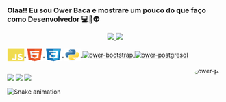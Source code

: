 ### Olaa!! Eu sou Ower Baca e mostrare um pouco do que faço como Desenvolvedor 💻💾👽

<div align="center">
  <a href="https://github.com/owerbaca">
  <img height="180em" src="https://github-readme-stats.vercel.app/api?username=owerbaca&show_icons=true&theme=chartreuse-dark&include_all_commits=true&count_private=true"/>
  <img height="180em" src="https://github-readme-stats.vercel.app/api/top-langs/?username=owerbaca&layout=compact&langs_count=7&theme=chartreuse-dark"/>
</div>
  
 <div style="display: inline_block"><br>
   
  <img align="center" alt="ower-Js" height="30" width="40" src="https://raw.githubusercontent.com/devicons/devicon/master/icons/javascript/javascript-plain.svg">
  <img align="center" alt="ower-HTML" height="30" width="40" src="https://raw.githubusercontent.com/devicons/devicon/master/icons/html5/html5-original.svg">
  <img align="center" alt="ower-CSS" height="30" width="40" src="https://raw.githubusercontent.com/devicons/devicon/master/icons/css3/css3-original.svg">
  <img align="center" alt="ower-Python" height="30" width="40" src="https://raw.githubusercontent.com/devicons/devicon/master/icons/python/python-original.svg">
  <img align="center" alt="ower-bootstrap" height="30" width="40"
src="https://cdn.jsdelivr.net/gh/devicons/devicon/icons/bootstrap/bootstrap-original-wordmark.svg" >
  <img align="center" alt="ower-postgresql" height="30" width="40"   
src="https://cdn.jsdelivr.net/gh/devicons/devicon/icons/postgresql/postgresql-original-wordmark.svg" >
                 
  <img align="right" alt="ower-pic" height="150" style="border-radius:50px;" 
src= "https://i.pinimg.com/originals/a7/0e/fa/a70efaa9c83cf80d8073a416292434e4.gif?width=676&height=676">
</div>
  
  ##
  
<div> 
  <a href="https://instagram.com/owerbt" target="_blank"><img src="https://img.shields.io/badge/-Instagram-%23E4405F?style=for-the-badge&logo=instagram&logoColor=white" target="_blank"></a>
 	<a href ="mailto:owerbt@gmail.com"><img src="https://img.shields.io/badge/-Gmail-%23333?style=for-the-badge&logo=gmail&logoColor=white" target="_blank"></a>
  <a href="https://www.linkedin.com/in/ower-de-jesus-baca-torrealba-404954127/" target="_blank"><img src="https://img.shields.io/badge/-LinkedIn-%230077B5?style=for-the-badge&logo=linkedin&logoColor=white" target="_blank"></a> 
  
 ![Snake animation](https://github.com/owerbaca/owerbaca/blob/output/github-contribution-grid-snake.svg)

</div>

